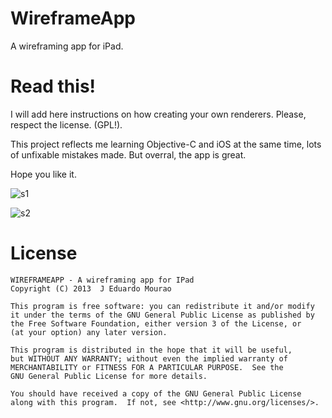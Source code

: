 WireframeApp
============

A wireframing app for iPad.

Read this!
==========

I will add here instructions on how creating your own renderers. Please, respect the license. (GPL!).

This project reflects me learning Objective-C and iOS at the same time, lots of unfixable mistakes made. But overral, the app is great.

Hope you like it. 

![s1](https://github.com/eduardordm/wireframeapp/blob/master/screenshots/screen1.png)

![s2](https://github.com/eduardordm/wireframeapp/blob/master/screenshots/screen2.png)




License
=======

    WIREFRAMEAPP - A wireframing app for IPad
    Copyright (C) 2013  J Eduardo Mourao

    This program is free software: you can redistribute it and/or modify
    it under the terms of the GNU General Public License as published by
    the Free Software Foundation, either version 3 of the License, or
    (at your option) any later version.

    This program is distributed in the hope that it will be useful,
    but WITHOUT ANY WARRANTY; without even the implied warranty of
    MERCHANTABILITY or FITNESS FOR A PARTICULAR PURPOSE.  See the
    GNU General Public License for more details.

    You should have received a copy of the GNU General Public License
    along with this program.  If not, see <http://www.gnu.org/licenses/>.
